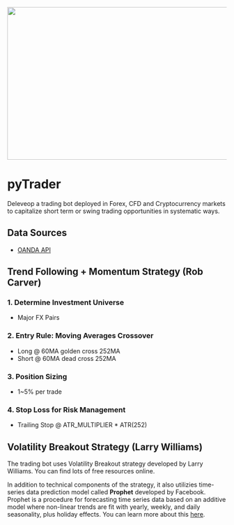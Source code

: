<p align="center">
  <img width="800" height="350" src="https://user-images.githubusercontent.com/41933169/139356204-1253068f-b11c-4507-a921-6e77112b7a55.png">
</p>

# pyTrader

Deleveop a trading bot deployed in Forex, CFD and Cryptocurrency markets to capitalize short term or swing trading opportunities in systematic ways.
## Data Sources

- [OANDA API](https://developer.oanda.com/)

## Trend Following + Momentum Strategy (Rob Carver)

### 1. Determine Investment Universe
- Major FX Pairs

### 2. Entry Rule: Moving Averages Crossover

- Long @ 60MA golden cross 252MA
- Short @ 60MA dead cross 252MA

### 3. Position Sizing

- 1~5% per trade

### 4. Stop Loss for Risk Management

- Trailing Stop @ ATR_MULTIPLIER * ATR(252)

## Volatility Breakout Strategy (Larry Williams)

The trading bot uses Volatility Breakout strategy developed by Larry Williams. You can find lots of free resources online. 

In addition to technical components of the strategy, it also utilizies time-series data prediction model called **Prophet** developed by Facebook. Prophet is a procedure for forecasting time series data based on an additive model where non-linear trends are fit with yearly, weekly, and daily seasonality, plus holiday effects. You can learn more about this [here](https://facebook.github.io/prophet/).
